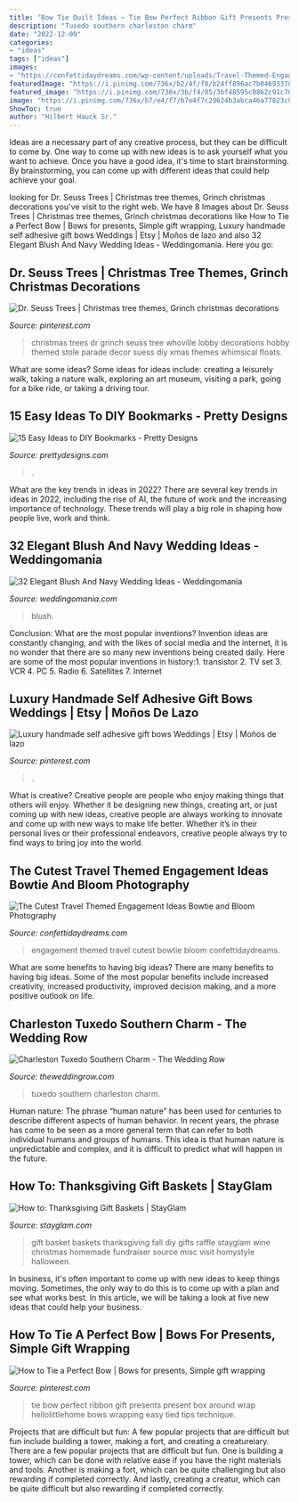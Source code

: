 ```yaml
---
title: "Bow Tie Quilt Ideas ~ Tie Bow Perfect Ribbon Gift Presents Present Box Around Wrap Hellolittlehome Bows Wrapping Easy Tied Tips Technique"
description: "Tuxedo southern charleston charm"
date: "2022-12-09"
categories:
- "ideas"
tags: ["ideas"]
images:
- "https://confettidaydreams.com/wp-content/uploads/Travel-Themed-Engagement-Photos-60.jpeg"
featuredImage: "https://i.pinimg.com/736x/b2/4f/f8/b24ff896ac7b0469337825e960ab762e.jpg"
featured_image: "https://i.pinimg.com/736x/3b/f4/85/3bf48595c0862c91c70ae091668a484c.jpg"
image: "https://i.pinimg.com/736x/b7/e4/f7/b7e4f7c29624b3abca46a77823c81db4--themed-christmas-trees-grinch-christmas.jpg"
ShowToc: true
author: "Hilbert Hauck Sr."
---
```



Ideas are a necessary part of any creative process, but they can be difficult to come by. One way to come up with new ideas is to ask yourself what you want to achieve. Once you have a good idea, it's time to start brainstorming. By brainstorming, you can come up with different ideas that could help achieve your goal.

	

		
looking for Dr. Seuss Trees | Christmas tree themes, Grinch christmas decorations you've visit to the right web. We have 8 Images about Dr. Seuss Trees | Christmas tree themes, Grinch christmas decorations like How to Tie a Perfect Bow | Bows for presents, Simple gift wrapping, Luxury handmade self adhesive gift bows Weddings | Etsy | Moños de lazo and also 32 Elegant Blush And Navy Wedding Ideas - Weddingomania. Here you go:
		
    
## Dr. Seuss Trees | Christmas Tree Themes, Grinch Christmas Decorations

<img loading=lazy src="https://i.pinimg.com/736x/b7/e4/f7/b7e4f7c29624b3abca46a77823c81db4--themed-christmas-trees-grinch-christmas.jpg" onerror="this.onerror=null;this.src='https://tse4.mm.bing.net/th?id=OIP.hl-ztcByX5rvvBCtFGCNHQHaJ4&amp;pid=15.1';" alt="Dr. Seuss Trees | Christmas tree themes, Grinch christmas decorations">

_Source: pinterest.com_

>christmas trees dr grinch seuss tree whoville lobby decorations hobby themed stole parade decor suess diy xmas themes whimsical floats. 

	

What are some ideas?
Some ideas for ideas include: creating a leisurely walk, taking a nature walk, exploring an art museum, visiting a park, going for a bike ride, or taking a driving tour.

    
## 15 Easy Ideas To DIY Bookmarks - Pretty Designs

<img loading=lazy src="http://www.prettydesigns.com/wp-content/uploads/2015/10/DIY-Bookmarks.jpg" onerror="this.onerror=null;this.src='https://tse2.mm.bing.net/th?id=OIP.8GR4K7n-b0aGaD2QloxOFQAAAA&amp;pid=15.1';" alt="15 Easy Ideas to DIY Bookmarks - Pretty Designs">

_Source: prettydesigns.com_

>. 

	

What are the key trends in ideas in 2022?
There are several key trends in ideas in 2022, including the rise of AI, the future of work and the increasing importance of technology. These trends will play a big role in shaping how people live, work and think.

    
## 32 Elegant Blush And Navy Wedding Ideas - Weddingomania

<img loading=lazy src="https://i.weddingomania.com/2016/11/06-a-navy-suit-with-a-blush-tie-and-ivory-flowers.jpg" onerror="this.onerror=null;this.src='https://tse3.mm.bing.net/th?id=OIP.YdVMGIeEm0BqwAQD75ecKQHaLH&amp;pid=15.1';" alt="32 Elegant Blush And Navy Wedding Ideas - Weddingomania">

_Source: weddingomania.com_

>blush. 

	

Conclusion: What are the most popular inventions?
Invention ideas are constantly changing, and with the likes of social media and the internet, it is no wonder that there are so many new inventions being created daily. Here are some of the most popular inventions in history:1. transistor 2. TV set 3. VCR 4. PC 5. Radio 6. Satellites 7. Internet 
    
## Luxury Handmade Self Adhesive Gift Bows Weddings | Etsy | Moños De Lazo

<img loading=lazy src="https://i.pinimg.com/736x/3b/f4/85/3bf48595c0862c91c70ae091668a484c.jpg" onerror="this.onerror=null;this.src='https://tse4.mm.bing.net/th?id=OIP.7RvGPSSJ9q4tDfCkkGgT4AHaF3&amp;pid=15.1';" alt="Luxury handmade self adhesive gift bows Weddings | Etsy | Moños de lazo">

_Source: pinterest.com_

>. 

	

What is creative?
Creative people are people who enjoy making things that others will enjoy. Whether it be designing new things, creating art, or just coming up with new ideas, creative people are always working to innovate and come up with new ways to make life better. Whether it’s in their personal lives or their professional endeavors, creative people always try to find ways to bring joy into the world.

    
## The Cutest Travel Themed Engagement Ideas Bowtie And Bloom Photography

<img loading=lazy src="https://confettidaydreams.com/wp-content/uploads/Travel-Themed-Engagement-Photos-60.jpeg" onerror="this.onerror=null;this.src='https://tse1.mm.bing.net/th?id=OIP.SoUEr_LR1EX0idjC6yiiHwHaFb&amp;pid=15.1';" alt="The Cutest Travel Themed Engagement Ideas Bowtie and Bloom Photography">

_Source: confettidaydreams.com_

>engagement themed travel cutest bowtie bloom confettidaydreams. 

	

What are some benefits to having big ideas?
There are many benefits to having big ideas. Some of the most popular benefits include increased creativity, increased productivity, improved decision making, and a more positive outlook on life.

    
## Charleston Tuxedo Southern Charm - The Wedding Row

<img loading=lazy src="https://www.theweddingrow.com/wp-content/uploads/2012/04/Cyprus32-654x981.jpg" onerror="this.onerror=null;this.src='https://tse1.mm.bing.net/th?id=OIP.eq5WOWx3Ry7psu5I9FK1FQHaLH&amp;pid=15.1';" alt="Charleston Tuxedo Southern Charm - The Wedding Row">

_Source: theweddingrow.com_

>tuxedo southern charleston charm. 

	

Human nature:
The phrase “human nature” has been used for centuries to describe different aspects of human behavior. In recent years, the phrase has come to be seen as a more general term that can refer to both individual humans and groups of humans. This idea is that human nature is unpredictable and complex, and it is difficult to predict what will happen in the future.

    
## How To: Thanksgiving Gift Baskets | StayGlam

<img loading=lazy src="https://stayglam.com/wp-content/uploads/2014/11/Thanksgiving-Gift-Basket-7.jpg" onerror="this.onerror=null;this.src='https://tse1.mm.bing.net/th?id=OIP.Pa3UbAAe4fkfPWSnzaOh-wHaKt&amp;pid=15.1';" alt="How to: Thanksgiving Gift Baskets | StayGlam">

_Source: stayglam.com_

>gift basket baskets thanksgiving fall diy gifts raffle stayglam wine christmas homemade fundraiser source misc visit homystyle halloween. 

	

In business, it's often important to come up with new ideas to keep things moving. Sometimes, the only way to do this is to come up with a plan and see what works best. In this article, we will be taking a look at five new ideas that could help your business.

    
## How To Tie A Perfect Bow | Bows For Presents, Simple Gift Wrapping

<img loading=lazy src="https://i.pinimg.com/736x/b2/4f/f8/b24ff896ac7b0469337825e960ab762e.jpg" onerror="this.onerror=null;this.src='https://tse3.mm.bing.net/th?id=OIP.31mGR9cMuJkQzFi5ADrCWAHaLJ&amp;pid=15.1';" alt="How to Tie a Perfect Bow | Bows for presents, Simple gift wrapping">

_Source: pinterest.com_

>tie bow perfect ribbon gift presents present box around wrap hellolittlehome bows wrapping easy tied tips technique. 

	

Projects that are difficult but fun: A few popular projects that are difficult but fun include building a tower, making a fort, and creating a creatureiary.
There are a few popular projects that are difficult but fun. One is building a tower, which can be done with relative ease if you have the right materials and tools. Another is making a fort, which can be quite challenging but also rewarding if completed correctly. And lastly, creating a creatur, which can be quite difficult but also rewarding if completed correctly.

